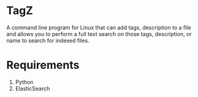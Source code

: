 TagZ
======

A command line program for Linux that can add tags, description to a file and 
allows you to perform a full text search on those tags, description, or name 
to search for indexed files. 


Requirements
==============

1. Python
2. ElasticSearch
